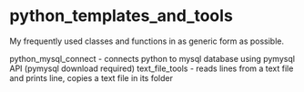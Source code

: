 # python_templates_and_tools
My frequently used classes and functions in as generic form as possible. 

python_mysql_connect - connects python to mysql database using pymysql API (pymysql download required)
text_file_tools - reads lines from a text file and prints line, copies a text file in its folder

